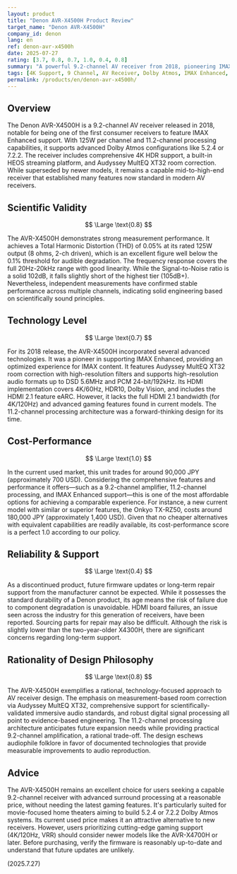 ```yaml
---
layout: product
title: "Denon AVR-X4500H Product Review"
target_name: "Denon AVR-X4500H"
company_id: denon
lang: en
ref: denon-avr-x4500h
date: 2025-07-27
rating: [3.7, 0.8, 0.7, 1.0, 0.4, 0.8]
summary: "A powerful 9.2-channel AV receiver from 2018, pioneering IMAX Enhanced support and offering 11.2-channel processing. Available on the used market for around 90,000 JPY (approx. 700 USD), it combines excellent performance (THD 0.05%) and cost-performance, but carries risks as a discontinued product."
tags: [4K Support, 9 Channel, AV Receiver, Dolby Atmos, IMAX Enhanced, Room correction]
permalink: /products/en/denon-avr-x4500h/
---
```

## Overview

The Denon AVR-X4500H is a 9.2-channel AV receiver released in 2018, notable for being one of the first consumer receivers to feature IMAX Enhanced support. With 125W per channel and 11.2-channel processing capabilities, it supports advanced Dolby Atmos configurations like 5.2.4 or 7.2.2. The receiver includes comprehensive 4K HDR support, a built-in HEOS streaming platform, and Audyssey MultEQ XT32 room correction. While superseded by newer models, it remains a capable mid-to-high-end receiver that established many features now standard in modern AV receivers.

## Scientific Validity

$$ \Large \text{0.8} $$

The AVR-X4500H demonstrates strong measurement performance. It achieves a Total Harmonic Distortion (THD) of 0.05% at its rated 125W output (8 ohms, 2-ch driven), which is an excellent figure well below the 0.1% threshold for audible degradation. The frequency response covers the full 20Hz-20kHz range with good linearity. While the Signal-to-Noise ratio is a solid 102dB, it falls slightly short of the highest tier (105dB+). Nevertheless, independent measurements have confirmed stable performance across multiple channels, indicating solid engineering based on scientifically sound principles.

## Technology Level

$$ \Large \text{0.7} $$

For its 2018 release, the AVR-X4500H incorporated several advanced technologies. It was a pioneer in supporting IMAX Enhanced, providing an optimized experience for IMAX content. It features Audyssey MultEQ XT32 room correction with high-resolution filters and supports high-resolution audio formats up to DSD 5.6MHz and PCM 24-bit/192kHz. Its HDMI implementation covers 4K/60Hz, HDR10, Dolby Vision, and includes the HDMI 2.1 feature eARC. However, it lacks the full HDMI 2.1 bandwidth (for 4K/120Hz) and advanced gaming features found in current models. The 11.2-channel processing architecture was a forward-thinking design for its time.

## Cost-Performance

$$ \Large \text{1.0} $$

In the current used market, this unit trades for around 90,000 JPY (approximately 700 USD). Considering the comprehensive features and performance it offers—such as a 9.2-channel amplifier, 11.2-channel processing, and IMAX Enhanced support—this is one of the most affordable options for achieving a comparable experience. For instance, a new current model with similar or superior features, the Onkyo TX-RZ50, costs around 180,000 JPY (approximately 1,400 USD). Given that no cheaper alternatives with equivalent capabilities are readily available, its cost-performance score is a perfect 1.0 according to our policy.

## Reliability & Support

$$ \Large \text{0.4} $$

As a discontinued product, future firmware updates or long-term repair support from the manufacturer cannot be expected. While it possesses the standard durability of a Denon product, its age means the risk of failure due to component degradation is unavoidable. HDMI board failures, an issue seen across the industry for this generation of receivers, have been reported. Sourcing parts for repair may also be difficult. Although the risk is slightly lower than the two-year-older X4300H, there are significant concerns regarding long-term support.

## Rationality of Design Philosophy

$$ \Large \text{0.8} $$

The AVR-X4500H exemplifies a rational, technology-focused approach to AV receiver design. The emphasis on measurement-based room correction via Audyssey MultEQ XT32, comprehensive support for scientifically-validated immersive audio standards, and robust digital signal processing all point to evidence-based engineering. The 11.2-channel processing architecture anticipates future expansion needs while providing practical 9.2-channel amplification, a rational trade-off. The design eschews audiophile folklore in favor of documented technologies that provide measurable improvements to audio reproduction.

## Advice

The AVR-X4500H remains an excellent choice for users seeking a capable 9.2-channel receiver with advanced surround processing at a reasonable price, without needing the latest gaming features. It's particularly suited for movie-focused home theaters aiming to build 5.2.4 or 7.2.2 Dolby Atmos systems. Its current used price makes it an attractive alternative to new receivers. However, users prioritizing cutting-edge gaming support (4K/120Hz, VRR) should consider newer models like the AVR-X4700H or later. Before purchasing, verify the firmware is reasonably up-to-date and understand that future updates are unlikely.

(2025.7.27)
